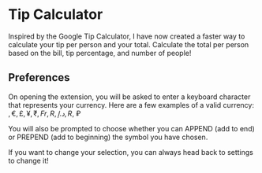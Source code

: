 # Tip Calculator

Inspired by the Google Tip Calculator, I have now created a faster way to calculate your tip per person and your total. Calculate the total per person based on the bill, tip percentage, and number of people!

## Preferences
On opening the extension, you will be asked to enter a keyboard character that represents your currency. Here are a few examples of a valid currency: $, €, £, ¥, ₹, Fr, R, د.إ, R$, ₽

You will also be prompted to choose whether you can APPEND (add to end) or PREPEND (add to beginning) the symbol you have chosen.

If you want to change your selection, you can always head back to settings to change it!